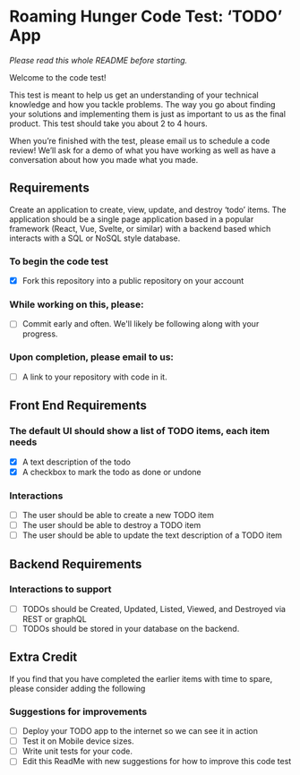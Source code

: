 # Roaming Hunger Code Test: ‘TODO’ App

*Please read this whole README before starting.*

Welcome to the code test! 

This test is meant to help us get an understanding of your technical knowledge and how you tackle problems. The way you go about finding your solutions and implementing them is just as important to us as the final product. This test should take you about 2 to 4 hours.

When you’re finished with the test, please email us to schedule a code review! We’ll ask for a demo of what you have working as well as have a conversation about how you made what you made. 

## Requirements
Create an application to create, view, update, and destroy ‘todo’ items. The application should be a single page application based in a popular framework (React, Vue, Svelte, or similar) with a backend based which interacts with a SQL or NoSQL style database.

### To begin the code test
* [x] Fork this repository into a public repository on your account

### While working on this, please:
* [ ] Commit early and often. We'll likely be following along with your progress.

### Upon completion, please email to us:
* [ ] A link to your repository with code in it.

## Front End Requirements

### The default UI should show a list of TODO items, each item needs
* [x] A text description of the todo
* [x] A checkbox to mark the todo as done or undone

### Interactions
* [ ] The user should be able to create a new TODO item
* [ ] The user should be able to destroy a TODO item
* [ ] The user should be able to update the text description of a TODO item

## Backend Requirements

### Interactions to support
* [ ] TODOs should be Created, Updated, Listed, Viewed, and Destroyed via REST or graphQL
* [ ] TODOs should be stored in your database on the backend. 

## Extra Credit

If you find that you have completed the earlier items with time to spare, please consider adding the following

### Suggestions for improvements
* [ ] Deploy your TODO app to the internet so we can see it in action
* [ ] Test it on Mobile device sizes.
* [ ] Write unit tests for your code.
* [ ] Edit this ReadMe with new suggestions for how to improve this code test
